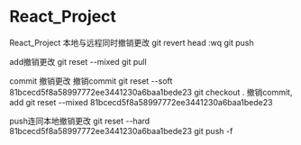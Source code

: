 # React_Project
React_Project
本地与远程同时撤销更改
git revert head
:wq
git push

add撤销更改
git reset --mixed
git pull

commit 撤销更改
撤销commit 
git reset --soft 81bcecd5f8a58997772ee3441230a6baa1bede23
git checkout .
撤销commit, add
git reset --mixed 81bcecd5f8a58997772ee3441230a6baa1bede23

push连同本地撤销更改
git reset --hard 81bcecd5f8a58997772ee3441230a6baa1bede23
git push -f